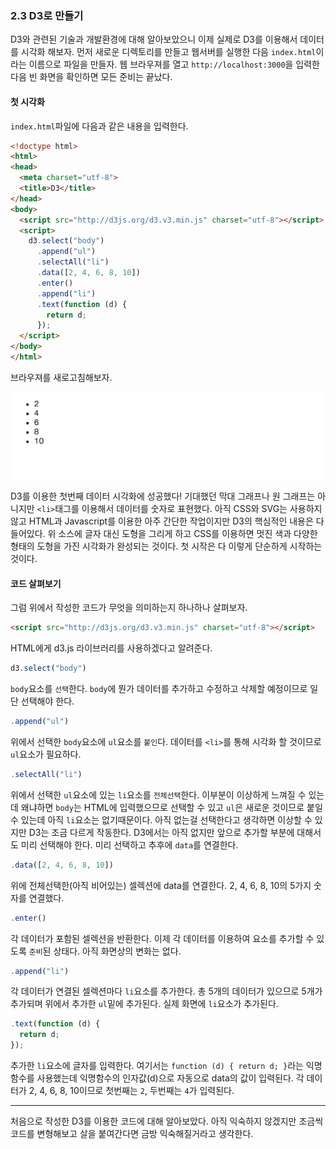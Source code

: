 ### 2.3 D3로 만들기

D3와 관련된 기술과 개발환경에 대해 알아보았으니 이제 실제로 D3를 이용해서 데이터를 시각화 해보자.
먼저 새로운 디렉토리를 만들고 웹서버를 실행한 다음 `index.html`이라는 이름으로 파일을 만들자.
웹 브라우져를 열고 `http://localhost:3000`을 입력한 다음 빈 화면을 확인하면 모든 준비는 끝났다.

#### 첫 시각화

`index.html`파일에 다음과 같은 내용을 입력한다.

```html
<!doctype html>
<html>
<head>
  <meta charset="utf-8">
  <title>D3</title>
</head>
<body>
  <script src="http://d3js.org/d3.v3.min.js" charset="utf-8"></script>
  <script>
    d3.select("body")
      .append("ul")
      .selectAll("li")
      .data([2, 4, 6, 8, 10])
      .enter()
      .append("li")
      .text(function (d) {
        return d;
      });
  </script>
</body>
</html>
```

브라우져를 새로고침해보자.

![데이터를 리스트로 표현하기](./images/2/2_3_1.png)

D3를 이용한 첫번째 데이터 시각화에 성공했다!
기대했던 막대 그래프나 원 그래프는 아니지만 `<li>`태그를 이용해서 데이터를 숫자로 표현했다.
아직 CSS와 SVG는 사용하지 않고 HTML과 Javascript를 이용한 아주 간단한 작업이지만 D3의 핵심적인 내용은 다 들어있다.
위 소스에 글자 대신 도형을 그리게 하고 CSS를 이용하면 멋진 색과 다양한 형태의 도형을 가진 시각화가 완성되는 것이다.
첫 시작은 다 이렇게 단순하게 시작하는 것이다.

#### 코드 살펴보기

그럼 위에서 작성한 코드가 무엇을 의미하는지 하나하나 살펴보자.


```html
<script src="http://d3js.org/d3.v3.min.js" charset="utf-8"></script>
```

HTML에게 d3.js 라이브러리를 사용하겠다고 알려준다.

```javascript
d3.select("body")
```

`body`요소를 `선택`한다. `body`에 뭔가 데이터를 추가하고 수정하고 삭제할 예정이므로 일단 선택해야 한다.

```javascript
.append("ul")
```

위에서 선택한 `body`요소에 `ul`요소를 `붙인`다. 데이터를 `<li>`를 통해 시각화 할 것이므로 `ul`요소가 필요하다.

```javascript
.selectAll("li")
```

위에서 선택한 `ul`요소에 있는 `li`요소를 `전체선택`한다.
이부분이 이상하게 느껴질 수 있는데 왜냐하면 `body`는 HTML에 입력했으므로 선택할 수 있고 `ul`은 새로운 것이므로 붙일 수 있는데 아직 `li`요소는 없기때문이다.
아직 없는걸 선택한다고 생각하면 이상할 수 있지만 D3는 조금 다르게 작동한다.
D3에서는 아직 없지만 앞으로 추가할 부분에 대해서도 미리 선택해야 한다. 미리 선택하고 추후에 `data`를 연결한다.

```javascript
.data([2, 4, 6, 8, 10])
```

위에 전체선택한(아직 비어있는) 셀렉션에 data를 연결한다. 2, 4, 6, 8, 10의 5가지 숫자를 연결했다.

```javascript
.enter()
```

각 데이터가 포함된 셀렉션을 반환한다. 이제 각 데이터를 이용하여 요소를 추가할 수 있도록 `준비`된 상태다.
아직 화면상의 변화는 없다.

```javascript
.append("li")
```

각 데이터가 연결된 셀렉션마다 `li`요소를 추가한다.
총 5개의 데이터가 있으므로 5개가 추가되며 위에서 추가한 `ul`밑에 추가된다.
실제 화면에 `li`요소가 추가된다.

```javascript
.text(function (d) {
  return d;
});
```

추가한 `li`요소에 글자를 입력한다.
여기서는 `function (d) { return d; }`라는 익명함수를 사용했는데 익명함수의 인자값(d)으로 자동으로 data의 값이 입력된다.
각 데이터가 2, 4, 6, 8, 10이므로 첫번째는 `2`, 두번째는 `4`가 입력된다.

---

처음으로 작성한 D3를 이용한 코드에 대해 알아보았다.
아직 익숙하지 않겠지만 조금씩 코드를 변형해보고 살을 붙여간다면 금방 익숙해질거라고 생각한다.
